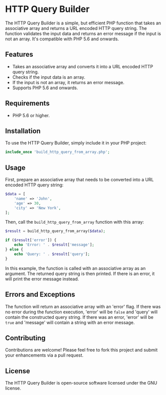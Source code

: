 # HTTP Query Builder

The HTTP Query Builder is a simple, but efficient PHP function that takes an associative array and returns a URL encoded HTTP query string. The function validates the input data and returns an error message if the input is not an array. It's compatible with PHP 5.6 and onwards.

## Features

- Takes an associative array and converts it into a URL encoded HTTP query string.
- Checks if the input data is an array.
- If the input is not an array, it returns an error message.
- Supports PHP 5.6 and onwards.

## Requirements

- PHP 5.6 or higher.

## Installation

To use the HTTP Query Builder, simply include it in your PHP project:

```php
include_once 'build_http_query_from_array.php';
```

## Usage

First, prepare an associative array that needs to be converted into a URL encoded HTTP query string:

```php
$data = [
    'name' => 'John',
    'age' => 30,
    'city' => 'New York',
];
```

Then, call the `build_http_query_from_array` function with this array:

```php
$result = build_http_query_from_array($data);

if ($result['error']) {
    echo 'Error: ' . $result['message'];
} else {
    echo 'Query: ' . $result['query'];
}
```

In this example, the function is called with an associative array as an argument. The returned query string is then printed. If there is an error, it will print the error message instead.

## Errors and Exceptions

The function will return an associative array with an 'error' flag. If there was no error during the function execution, 'error' will be `false` and 'query' will contain the constructed query string. If there was an error, 'error' will be `true` and 'message' will contain a string with an error message.

## Contributing

Contributions are welcome! Please feel free to fork this project and submit your enhancements via a pull request.

## License

The HTTP Query Builder is open-source software licensed under the GNU license.
